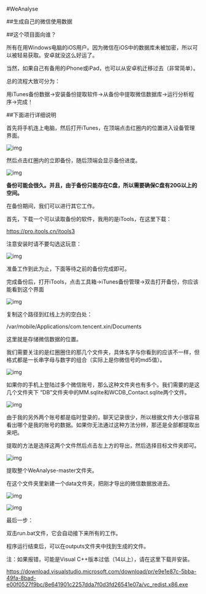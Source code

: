 #WeAnalyse

##生成自己的微信使用数据

##这个项目面向谁？

所有在用Windows电脑的iOS用户。因为微信在iOS中的数据库未被加密，所以可以被轻易获取。安卓就没这么好运了。

当然，如果自己有备用的iPhone或iPad，也可以从安卓机迁移过去（非常简单）。

总的流程大致可分为：

用iTunes备份数据->安装备份提取软件->从备份中提取微信数据库->运行分析程序->完成！

 

##下面进行详细说明

首先将手机连上电脑，然后打开iTunes，在顶端点击红圈内的位置进入设备管理界面。

![img](https://github.com/ContrapunctusXIV/WeAnalyse/tree/master/images/1.png)

然后点击红圈内的立即备份，随后顶端会显示备份进度。

![img](https://github.com/ContrapunctusXIV/WeAnalyse/tree/master/images/2.png)

**备份可能会很久。并且，由于备份只能存在C盘，所以需要确保C盘有20G以上的空间。**

 

在备份期间，我们可以进行其它工作。

首先，下载一个可以读取备份的软件，我用的是iTools，在这里下载：

https://pro.itools.cn/itools3

注意安装时请不要勾选这玩意：

![img](https://github.com/ContrapunctusXIV/WeAnalyse/tree/master/images/3.png)

准备工作到此为止，下面等待之前的备份完成即可。

 

完成备份后，打开iTools，点击工具箱->iTunes备份管理->双击打开备份，你应该能看到这个界面

![img](https://github.com/ContrapunctusXIV/WeAnalyse/tree/master/images/4.png)

复制这个路径到红线上方的空白处：

/var/mobile/Applications/com.tencent.xin/Documents

这里就是存储微信数据的位置。

我们需要关注的是红圈圈住的那几个文件夹，具体名字与你看到的应该不一样，但格式都是一长串字母与数字的组合（实际上是你微信号的md5值）。

![img](https://github.com/ContrapunctusXIV/WeAnalyse/tree/master/images/5.png)

如果你的手机上登陆过多个微信账号，那么这种文件夹也有多个。我们需要的是这几个文件夹下 “DB”文件夹中的MM.sqlite和WCDB_Contact.sqlite两个文件。

![img](https://github.com/ContrapunctusXIV/WeAnalyse/tree/master/images/6.png)

由于我的另外两个账号都是临时登录的，聊天记录很少，所以根据文件大小很容易看出哪个是我的账号的数据。如果你无法通过这种方法分辨，那还是全部都提取出来吧。

 

提取的方法是选择这两个文件然后点击左上方的导出，然后选择目标文件夹即可。

![img](https://github.com/ContrapunctusXIV/WeAnalyse/tree/master/images/7.png)

提取整个WeAnalyse-master文件夹。

在这个文件夹里新建一个data文件夹，把刚才导出的微信数据放进去。

![img](https://github.com/ContrapunctusXIV/WeAnalyse/tree/master/images/8.png)

![img](https://github.com/ContrapunctusXIV/WeAnalyse/tree/master/images/9.png)

最后一步：

双击run.bat文件，它会自动接下来所有的工作。

程序运行结束后，可以在outputs文件夹中找到生成的文件。

 

注：如果报错，可能是Visual C++版本过低（14以上），请在这里下载并安装。

<https://download.visualstudio.microsoft.com/download/pr/e9e1e87c-5bba-49fa-8bad-e00f0527f9bc/8e641901c2257dda7f0d3fd26541e07a/vc_redist.x86.exe>

 

